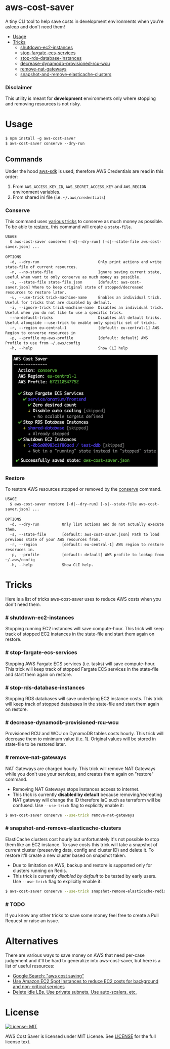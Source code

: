 aws-cost-saver
=======================

A tiny CLI tool to help save costs in development environments when you're asleep and don't need them!

* [Usage](#usage)
* [Tricks](#tricks)
  * [shutdown-ec2-instances](#-shutdown-ec2-instances)
  * [stop-fargate-ecs-services](#-stop-fargate-ecs-services)
  * [stop-rds-database-instances](#-stop-rds-database-instances)
  * [decrease-dynamodb-provisioned-rcu-wcu](#-decrease-dynamodb-provisioned-rcu-wcu)
  * [remove-nat-gateways](#-remove-nat-gateways)
  * [snapshot-and-remove-elasticache-clusters](#-snapshot-and-remove-elasticache-clusters)

### Disclaimer
This utility is meant for **development** environments only where stopping and removing resources is not risky.

# Usage
```sh-session
$ npm install -g aws-cost-saver
$ aws-cost-saver conserve --dry-run
```
## Commands
Under the hood [aws-sdk](https://github.com/aws/aws-sdk-js) is used, therefore AWS Credentials are read in this order:
1. From `AWS_ACCESS_KEY_ID`, `AWS_SECRET_ACCESS_KEY` and `AWS_REGION` environment variables.
2. From shared ini file (i.e. `~/.aws/credentials`)

### Conserve

This command uses [various tricks](#tricks) to conserve as much money as possible. To be able to [restore](#restore), this command will create a `state-file`.

```
USAGE
  $ aws-cost-saver conserve [-d|--dry-run] [-s|--state-file aws-cost-saver.json] ...

OPTIONS
  -d, --dry-run                          Only print actions and write state-file of current resources.
  -n, --no-state-file                    Ignore saving current state, useful when want to only conserve as much money as possible.
  -s, --state-file state-file.json       [default: aws-cost-saver.json] Where to keep original state of stopped/decreased resources to restore later.
  -u, --use-trick trick-machine-name     Enables an individual trick. Useful for tricks that are disabled by default.
  -i, --ignore-trick trick-machine-name  Disables an individual trick. Useful when you do not like to use a specific trick.
  --no-default-tricks                    Disables all default tricks. Useful alongside --use-trick to enable only specific set of tricks.
  -r, --region eu-central-1              [default: eu-central-1] AWS Region to converse resources in
  -p, --profile my-aws-profile           [default: default] AWS Profile to use from ~/.aws/config
  -h, --help                             Show CLI help
```

<p align="center">
  <img width="460" src="./assets/example-screenshot.png" />
</p>

### Restore

To restore AWS resources stopped or removed by the [conserve](#conserve) command.

```
USAGE
  $ aws-cost-saver restore [-d|--dry-run] [-s|--state-file aws-cost-saver.json] ...

OPTIONS
  -d, --dry-run          Only list actions and do not actually execute them.
  -s, --state-file       [default: aws-cost-saver.json] Path to load previous state of your AWS resources from.
  -r, --region           [default: eu-central-1] AWS region to restore resoruces in.
  -p, --profile          [default: default] AWS profile to lookup from ~/.aws/config
  -h, --help             Show CLI help.
```

# Tricks
Here is a list of tricks aws-cost-saver uses to reduce AWS costs when you don't need them.

### # shutdown-ec2-instances
Stopping running EC2 instances will save compute-hour. This trick will keep track of stopped EC2 instances in the state-file and start them again on restore.

### # stop-fargate-ecs-services
Stopping AWS Fargate ECS services (i.e. tasks) will save compute-hour. This trick will keep track of stopped Fargate ECS services in the state-file and start them again on restore.

### # stop-rds-database-instances
Stopping RDS databases will save underlying EC2 instance costs. This trick will keep track of stopped databases in the state-file and start them again on restore.

### # decrease-dynamodb-provisioned-rcu-wcu
Provisioned RCU and WCU on DynamoDB tables costs hourly. This trick will decrease them to minimum value (i.e. 1). Original values will be stored in state-file to be restored later.

### # remove-nat-gateways
NAT Gateways are charged hourly. This trick will remove NAT Gateways while you don't use your services, and creates them again on "restore" command.

* Removing NAT Gateways stops instances access to internet.
* This trick is currently **disabled by default** because removing/recreating NAT gateway will change the ID therefore IaC such as terraform will be confused. Use `--use-trick` flag to explicitly enable it:
```sh
$ aws-cost-saver conserve --use-trick remove-nat-gateways
```

### # snapshot-and-remove-elasticache-clusters
ElastiCache clusters cost hourly but unfortunately it's not possible to stop them like an EC2 instance. To save costs this trick will take a snapshot of current cluster (preserving data, config and cluster ID) and delete it. To restore it'll create a new cluster based on snapshot taken. 

* Due to limitation on AWS, backup and restore is supported only for clusters running on Redis.
* This trick is currently _disabled by default_ to be tested by early users. Use `--use-trick` flag to explicitly enable it:
```sh
$ aws-cost-saver conserve --use-trick snapshot-remove-elasticache-redis
```

### # TODO
If you know any other tricks to save some money feel free to create a Pull Request or raise an issue.

# Alternatives
There are various ways to save money on AWS that need per-case judgement and it'll be hard to generalize into aws-cost-saver, but here is a list of useful resources:
* [Google Search: "aws cost saving"](https://lmgtfy.com/?q=aws+cost+saving)
* [Use Amazon EC2 Spot Instances to reduce EC2 costs for background and non-critical services](https://www.youtube.com/watch?v=7q5AeoKsGJw)
* [Delete idle LBs, Use private subnets, Use auto-scalers, etc.](https://medium.com/@george_51059/reduce-aws-costs-74ef79f4f348)

# License
[![License: MIT](https://img.shields.io/badge/License-MIT-green.svg)](https://opensource.org/licenses/MIT)  

AWS Cost Saver is licensed under MIT License. See [LICENSE](LICENSE) for the full license text.

